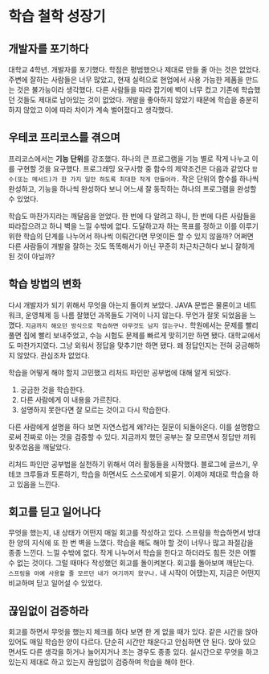 # 학습 철학 성장기

## 개발자를 포기하다

대학교 4학년. 개발자를 포기했다.
학점은 평범했으나 제대로 만들 줄 아는 것은 없었다.
주변에 잘하는 사람들은 너무 많았고,
현재 실력으로 현업에서 사용 가능한 제품을 만드는 것은 불가능이라 생각했다.
다른 사람들을 따라 잡기에 벽이 너무 컸고 기존에 학습했던 것들도 제대로 남아있는 것이 없었다.
개발을 좋아하지 않았기 때문에 학습을 충분히 하지 않았고 이에 따라 차이가 계속 벌어졌다고 생각했다.

## 우테코 프리코스를 겪으며

프리코스에서는 **기능 단위**를 강조했다.
하나의 큰 프로그램을 기능 별로 작게 나누고 이를 구현할 것을 요구했다.
프로그래밍 요구사항 중 함수의 제약조건은 다음과 같았다
`함수(또는 메서드)가 한 가지 일만 하도록 최대한 작게 만들어라.`
작은 단위의 함수를 하나씩 완성하고, 기능을 하나씩 완성하다 보니 어느새 잘 동작하는 하나의 프로그램을 완성할 수 있었다.

학습도 마찬가지라는 깨달음을 얻었다.
한 번에 다 알려고 하니, 한 번에 다른 사람들을 따라잡으려고 하니 벽을 느낄 수밖에 없다.
도달하고자 하는 목표를 정하고 이를 이루기 위한 학습의 단계를 나누어서 하나씩 이뤄간다면 무엇이든 할 수 있지 않을까?
어쩌면 다른 사람들이 개발을 잘하는 것도 똑똑해서가 아닌 꾸준히 차근차근하다 보니 잘하게 된 것이 아닐까?

## 학습 방법의 변화

다시 개발자가 되기 위해서 무엇을 아는지 돌이켜 보았다.
JAVA 문법은 물론이고 네트워크, 운영체제 등 나름 잘했던 과목들도 기억이 나지 않는다.
무언가 잘못 되었음을 느꼈다.
`지금까지 해오던 방식으로 학습하면 아무것도 남지 않는구나.`
학원에서는 문제를 빨리 풀면 집에 빨리 보내주었고, 수능 시험도 문제를 빠르게 맞히기만 하면 됐다.
대학교에서도 마찬가지였다. 그냥 외워서 정답을 맞추기만 하면 됐다.
왜 정답인지는 전혀 궁금해하지 않았다. 관심조차 없었다.

학습을 어떻게 해야 할지 고민했고 리처드 파인만 공부법에 대해 알게 되었다.

1. 궁금한 것을 학습한다.
2. 다른 사람에게 이 내용을 가르친다.
3. 설명하지 못한다면 잘 모르는 것이고 다시 학습한다.

다른 사람에게 설명을 하다 보면 자연스럽게 왜?라는 질문이 되돌아온다.
이를 설명함으로써 진짜로 아는 것을 검증할 수 있다.
지금까지 했던 공부는 잘 모르면서 정답만 끼워 맞추었음을 깨달았다.

리처드 파인만 공부법을 실천하기 위해서 여러 활동들을 시작했다.
블로그에 글쓰기, 우테코 크루들과 토론하기, 학습을 하면서도 스스로에게 되묻기.
이제야 제대로 학습을 하고 있음을 느낀다.

## 회고를 딛고 일어나다

무엇을 했는지, 내 상태가 어떤지 매일 회고를 작성하고 있다.
스프링을 학습하면서 방대한 양의 지식에 또 한 번 벽을 느꼈다.
학습을 해도 해야 할 것이 너무나 많고 좌절감을 종종 느낀다. 느낄 수밖에 없다.
작게 나누어서 학습을 한다고 하더라도 힘든 것은 어쩔 수 없는 것이다.
그럴 때마다 작성했던 회고를 돌이켜본다.
회고를 돌아보며 깨닫는다.
`스프링을 아예 사용할 줄 모르던 내가 여기까지 왔구나.`
내 시작이 어땠는지, 지금은 어떤지 비교하며 딛고 일어설 수 있었다.

## 끊임없이 검증하라

회고를 하면서 무엇을 했는지 체크를 하다 보면 한 게 없을 때가 있다.
같은 시간을 앉아 있어도 매일 학습한 양이 다르다.
단순히 시간만 채운다고 안심하면 안 된다.
앉아 있으면서도 다른 생각을 하거나 늘어지거나 조는 경우도 종종 있다.
실시간으로 무엇을 하고 있는지 제대로 하고 있는지 끊임없이 검증하며 학습을 해야 한다.
